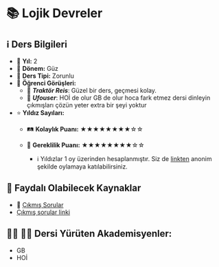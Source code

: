 # 📚 Lojik Devreler

## ℹ️ Ders Bilgileri

- 📅 **Yıl:** 2
- 📆 **Dönem:** Güz
- 🏫 **Ders Tipi:** Zorunlu
- 💬 **Öğrenci Görüşleri:**
  - 👤 **_Traktör Reis_**: Güzel bir ders, geçmesi kolay.
  - 👤 **_Ufouser_**: HOİ de olur GB de olur hoca fark etmez dersi dinleyin çıkmışları çözün yeter extra bir şeyi yoktur
- ⭐ **Yıldız Sayıları:**
  - 🛤️ **Kolaylık Puanı:** ★★★★★★★★☆☆
  - 🔑 **Gereklilik Puanı:** ★★★★★★★★☆☆

    - ℹ️ Yıldızlar 1 oy üzerinden hesaplanmıştır. Siz de [linkten](https://forms.gle/3njZjmhm215YCAxe6) anonim şekilde oylamaya katılabilirsiniz.

## 📖 Faydalı Olabilecek Kaynaklar

- 📄 [Çıkmış Sorular](https://drive.google.com/drive/folders/1LI_Bo7kWqI2krHTw0noUFl9crfZSlrZh)
- [Çıkmış sorular linki](https://drive.google.com/drive/folders/1X6kT7E10Z85QGRTOK5r7NuckHfYuYW54?usp=drive_link)

## 👨‍🏫 👩‍🏫 Dersi Yürüten Akademisyenler:
- GB
- HOİ

